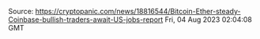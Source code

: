 Source: https://cryptopanic.com/news/18816544/Bitcoin-Ether-steady-Coinbase-bullish-traders-await-US-jobs-report
Fri, 04 Aug 2023 02:04:08 GMT
